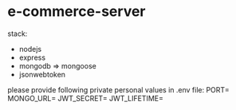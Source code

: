 # e-commerce-server

stack:
  - nodejs
  - express
  - mongodb => mongoose
  - jsonwebtoken

please provide following private personal values in .env file:
PORT=
MONGO_URL=
JWT_SECRET=
JWT_LIFETIME=
